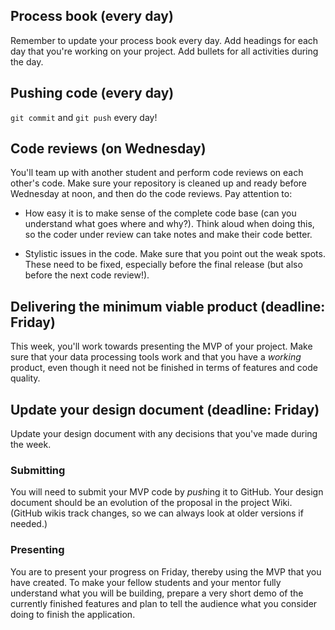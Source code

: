 ## Process book (every day)

Remember to update your process book every day. Add headings for each day that you're working on your project. Add bullets for all activities during the day.

## Pushing code (every day)

`git commit` and `git push` every day!

## Code reviews (on Wednesday)

You'll team up with another student and perform code reviews on each other's code. Make sure your repository is cleaned up and ready before Wednesday at noon, and then do the code reviews. Pay attention to:

- How easy it is to make sense of the complete code base (can you understand what goes where and why?). Think aloud when doing this, so the coder under review can take notes and make their code better.

- Stylistic issues in the code. Make sure that you point out the weak spots. These need to be fixed, especially before the final release (but also before the next code review!).

## Delivering the minimum viable product (deadline: Friday)

This week, you'll work towards presenting the MVP of your project. Make sure that your data processing tools work and that you have a *working* product, even though it need not be finished in terms of features and code quality.

## Update your design document (deadline: Friday)

Update your design document with any decisions that you've made during the week.

### Submitting

You will need to submit your MVP code by *push*ing it to GitHub. Your
design document should be an evolution of the proposal in the project Wiki.
(GitHub wikis track changes, so we can always look at older versions if needed.)

### Presenting

You are to present your progress on Friday, thereby using the MVP that you have
created. To make your fellow students and your mentor fully understand what you
will be building, prepare a very short demo of the currently finished features and plan to tell the audience what you consider doing to finish the application.
